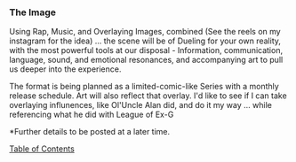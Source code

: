 ### The Image

Using Rap, Music, and Overlaying Images, combined (See the reels on my instagram for the idea) ... the scene will be of Dueling for your own reality, with the most powerful tools at our disposal - Information, communication, language, sound, and emotional resonances, and accompanying art to pull us deeper into the experience. 

The format is being planned as a limited-comic-like Series with a monthly release schedule. Art will also reflect that overlay. I'd like to see if I can take overlaying influnences, like Ol'Uncle Alan did, and do it my way ... while referencing what he did with League of Ex-G

*Further details to be posted at a later time.

[Table of Contents](https://github.com/mycroftwilde/devil-steps-in-a-myth-system/tree/master/ref_guide)
